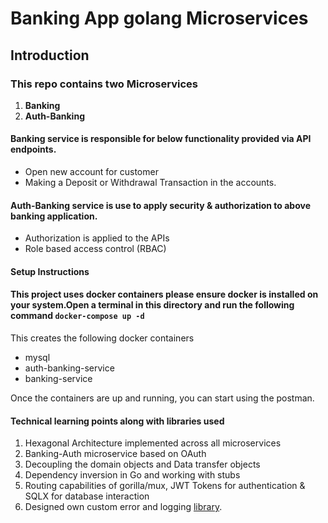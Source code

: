 # Banking App golang Microservices

## Introduction

### This repo contains two Microservices

1. **Banking**
2. **Auth-Banking**

#### Banking service is responsible for below functionality provided via API endpoints.

- Open new account for customer
- Making a Deposit or Withdrawal Transaction in the accounts.

#### Auth-Banking service is use to apply security & authorization to above banking application.

- Authorization is applied to the APIs
- Role based access control (RBAC)

#### Setup Instructions

#### This project uses docker containers please ensure docker is installed on your system.Open a terminal in this directory and run the following command `docker-compose up -d`

This creates the following docker containers

- mysql
- auth-banking-service
- banking-service

Once the containers are up and running, you can start using the postman.

#### Technical learning points along with libraries used

1. Hexagonal Architecture implemented across all microservices
2. Banking-Auth microservice based on OAuth
3. Decoupling the domain objects and Data transfer objects
4. Dependency inversion in Go and working with stubs
5. Routing capabilities of gorilla/mux, JWT Tokens for authentication & SQLX for database interaction
6. Designed own custom error and logging [library](https://github.com/gaurav-js-dev/go-banking-lib).
